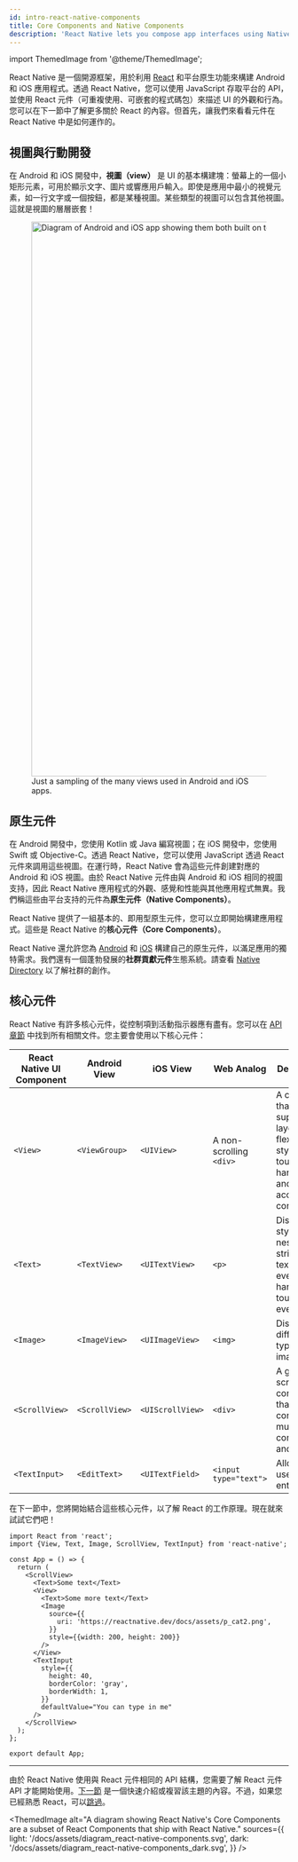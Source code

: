 ```yaml
---
id: intro-react-native-components
title: Core Components and Native Components
description: 'React Native lets you compose app interfaces using Native Components. Conveniently, it comes with a set of these components for you to get started with right now—the Core Components!'
---
```


import ThemedImage from '@theme/ThemedImage';

React Native 是一個開源框架，用於利用 [React](https://reactjs.org/) 和平台原生功能來構建 Android 和 iOS 應用程式。透過 React Native，您可以使用 JavaScript 存取平台的 API，並使用 React 元件（可重複使用、可嵌套的程式碼包）來描述 UI 的外觀和行為。您可以在下一節中了解更多關於 React 的內容。但首先，讓我們來看看元件在 React Native 中是如何運作的。

## 視圖與行動開發

在 Android 和 iOS 開發中，**視圖（view）** 是 UI 的基本構建塊：螢幕上的一個小矩形元素，可用於顯示文字、圖片或響應用戶輸入。即使是應用中最小的視覺元素，如一行文字或一個按鈕，都是某種視圖。某些類型的視圖可以包含其他視圖。這就是視圖的層層嵌套！

<figure>
  <img src="/docs/assets/diagram_ios-android-views.svg" width="1000" alt="Diagram of Android and iOS app showing them both built on top of atomic elements called views." />
  <figcaption>Just a sampling of the many views used in Android and iOS apps.</figcaption>
</figure>

## 原生元件

在 Android 開發中，您使用 Kotlin 或 Java 編寫視圖；在 iOS 開發中，您使用 Swift 或 Objective-C。透過 React Native，您可以使用 JavaScript 透過 React 元件來調用這些視圖。在運行時，React Native 會為這些元件創建對應的 Android 和 iOS 視圖。由於 React Native 元件由與 Android 和 iOS 相同的視圖支持，因此 React Native 應用程式的外觀、感覺和性能與其他應用程式無異。我們稱這些由平台支持的元件為**原生元件（Native Components）**。

React Native 提供了一組基本的、即用型原生元件，您可以立即開始構建應用程式。這些是 React Native 的**核心元件（Core Components）**。

React Native 還允許您為 [Android](native-components-android.md) 和 [iOS](native-components-ios.md) 構建自己的原生元件，以滿足應用的獨特需求。我們還有一個蓬勃發展的**社群貢獻元件**生態系統。請查看 [Native Directory](https://reactnative.directory) 以了解社群的創作。

## 核心元件

React Native 有許多核心元件，從控制項到活動指示器應有盡有。您可以在 [API 章節](components-and-apis) 中找到所有相關文件。您主要會使用以下核心元件：

| React Native UI Component | Android View   | iOS View         | Web Analog              | Description                                                                                           |
| ------------------------- | -------------- | ---------------- | ----------------------- | ----------------------------------------------------------------------------------------------------- |
| `<View>`                  | `<ViewGroup>`  | `<UIView>`       | A non-scrolling `<div>` | A container that supports layout with flexbox, style, some touch handling, and accessibility controls |
| `<Text>`                  | `<TextView>`   | `<UITextView>`   | `<p>`                   | Displays, styles, and nests strings of text and even handles touch events                             |
| `<Image>`                 | `<ImageView>`  | `<UIImageView>`  | `<img>`                 | Displays different types of images                                                                    |
| `<ScrollView>`            | `<ScrollView>` | `<UIScrollView>` | `<div>`                 | A generic scrolling container that can contain multiple components and views                          |
| `<TextInput>`             | `<EditText>`   | `<UITextField>`  | `<input type="text">`   | Allows the user to enter text                                                                         |

在下一節中，您將開始結合這些核心元件，以了解 React 的工作原理。現在就來試試它們吧！

```SnackPlayer name=Hello%20World
import React from 'react';
import {View, Text, Image, ScrollView, TextInput} from 'react-native';

const App = () => {
  return (
    <ScrollView>
      <Text>Some text</Text>
      <View>
        <Text>Some more text</Text>
        <Image
          source={{
            uri: 'https://reactnative.dev/docs/assets/p_cat2.png',
          }}
          style={{width: 200, height: 200}}
        />
      </View>
      <TextInput
        style={{
          height: 40,
          borderColor: 'gray',
          borderWidth: 1,
        }}
        defaultValue="You can type in me"
      />
    </ScrollView>
  );
};

export default App;
```

---

由於 React Native 使用與 React 元件相同的 API 結構，您需要了解 React 元件 API 才能開始使用。[下一節](intro-react) 是一個快速介紹或複習該主題的內容。不過，如果您已經熟悉 React，可以[跳過](handling-text-input)。

<ThemedImage
alt="A diagram showing React Native's Core Components are a subset of React Components that ship with React Native."
sources={{
  light: '/docs/assets/diagram_react-native-components.svg',
  dark: '/docs/assets/diagram_react-native-components_dark.svg',
}}
/>